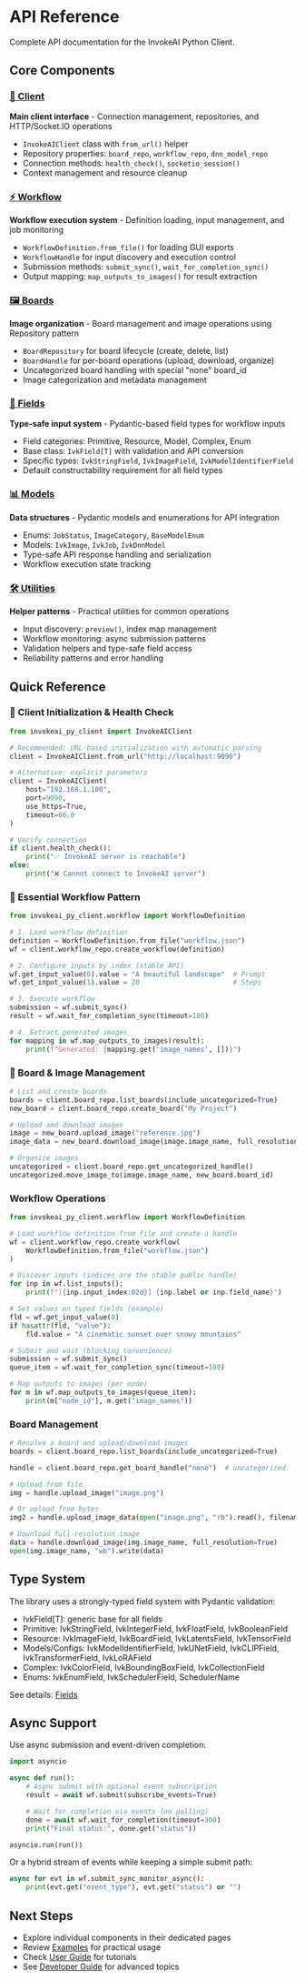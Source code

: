 # API Reference

Complete API documentation for the InvokeAI Python Client.

## Core Components

### [📡 Client](client.md)
**Main client interface** - Connection management, repositories, and HTTP/Socket.IO operations
- `InvokeAIClient` class with `from_url()` helper
- Repository properties: `board_repo`, `workflow_repo`, `dnn_model_repo`  
- Connection methods: `health_check()`, `socketio_session()`
- Context management and resource cleanup

### [⚡ Workflow](workflow.md)  
**Workflow execution system** - Definition loading, input management, and job monitoring
- `WorkflowDefinition.from_file()` for loading GUI exports
- `WorkflowHandle` for input discovery and execution control
- Submission methods: `submit_sync()`, `wait_for_completion_sync()`
- Output mapping: `map_outputs_to_images()` for result extraction

### [🖼️ Boards](boards.md)
**Image organization** - Board management and image operations using Repository pattern
- `BoardRepository` for board lifecycle (create, delete, list)
- `BoardHandle` for per-board operations (upload, download, organize)
- Uncategorized board handling with special "none" board_id
- Image categorization and metadata management

### [🔧 Fields](fields.md)
**Type-safe input system** - Pydantic-based field types for workflow inputs
- Field categories: Primitive, Resource, Model, Complex, Enum
- Base class: `IvkField[T]` with validation and API conversion
- Specific types: `IvkStringField`, `IvkImageField`, `IvkModelIdentifierField`
- Default constructability requirement for all field types

### [📊 Models](models.md)
**Data structures** - Pydantic models and enumerations for API integration  
- Enums: `JobStatus`, `ImageCategory`, `BaseModelEnum`
- Models: `IvkImage`, `IvkJob`, `IvkDnnModel`
- Type-safe API response handling and serialization
- Workflow execution state tracking

### [🛠️ Utilities](utilities.md)
**Helper patterns** - Practical utilities for common operations
- Input discovery: `preview()`, index map management
- Workflow monitoring: async submission patterns
- Validation helpers and type-safe field access
- Reliability patterns and error handling

## Quick Reference

### 🚀 Client Initialization & Health Check

```python
from invokeai_py_client import InvokeAIClient

# Recommended: URL-based initialization with automatic parsing
client = InvokeAIClient.from_url("http://localhost:9090")

# Alternative: explicit parameters
client = InvokeAIClient(
    host="192.168.1.100", 
    port=9090,
    use_https=True,
    timeout=60.0
)

# Verify connection
if client.health_check():
    print("✅ InvokeAI server is reachable")
else:
    print("❌ Cannot connect to InvokeAI server")
```

### 🎯 Essential Workflow Pattern

```python
from invokeai_py_client.workflow import WorkflowDefinition

# 1. Load workflow definition
definition = WorkflowDefinition.from_file("workflow.json")
wf = client.workflow_repo.create_workflow(definition)

# 2. Configure inputs by index (stable API)
wf.get_input_value(0).value = "A beautiful landscape"  # Prompt
wf.get_input_value(1).value = 20                       # Steps  

# 3. Execute workflow
submission = wf.submit_sync()
result = wf.wait_for_completion_sync(timeout=180)

# 4. Extract generated images
for mapping in wf.map_outputs_to_images(result):
    print(f"Generated: {mapping.get('image_names', [])}")
```

### 📂 Board & Image Management

```python
# List and create boards
boards = client.board_repo.list_boards(include_uncategorized=True)
new_board = client.board_repo.create_board("My Project")

# Upload and download images
image = new_board.upload_image("reference.jpg")
image_data = new_board.download_image(image.image_name, full_resolution=True)

# Organize images
uncategorized = client.board_repo.get_uncategorized_handle()  
uncategorized.move_image_to(image.image_name, new_board.board_id)
```

### Workflow Operations

```python
from invokeai_py_client.workflow import WorkflowDefinition

# Load workflow definition from file and create a handle
wf = client.workflow_repo.create_workflow(
    WorkflowDefinition.from_file("workflow.json")
)

# Discover inputs (indices are the stable public handle)
for inp in wf.list_inputs():
    print(f"[{inp.input_index:02d}] {inp.label or inp.field_name}")

# Set values on typed fields (example)
fld = wf.get_input_value(0)
if hasattr(fld, "value"):
    fld.value = "A cinematic sunset over snowy mountains"

# Submit and wait (blocking convenience)
submission = wf.submit_sync()
queue_item = wf.wait_for_completion_sync(timeout=180)

# Map outputs to images (per node)
for m in wf.map_outputs_to_images(queue_item):
    print(m["node_id"], m.get("image_names"))
```

### Board Management

```python
# Resolve a board and upload/download images
boards = client.board_repo.list_boards(include_uncategorized=True)

handle = client.board_repo.get_board_handle("none")  # uncategorized

# Upload from file
img = handle.upload_image("image.png")

# Or upload from bytes
img2 = handle.upload_image_data(open("image.png", "rb").read(), filename="image.png")

# Download full-resolution image
data = handle.download_image(img.image_name, full_resolution=True)
open(img.image_name, "wb").write(data)
```

## Type System

The library uses a strongly-typed field system with Pydantic validation:

- IvkField[T]: generic base for all fields
- Primitive: IvkStringField, IvkIntegerField, IvkFloatField, IvkBooleanField
- Resource: IvkImageField, IvkBoardField, IvkLatentsField, IvkTensorField
- Models/Configs: IvkModelIdentifierField, IvkUNetField, IvkCLIPField, IvkTransformerField, IvkLoRAField
- Complex: IvkColorField, IvkBoundingBoxField, IvkCollectionField
- Enums: IvkEnumField, IvkSchedulerField, SchedulerName

See details: [Fields](fields.md)

## Async Support

Use async submission and event-driven completion:

```python
import asyncio

async def run():
    # Async submit with optional event subscription
    result = await wf.submit(subscribe_events=True)

    # Wait for completion via events (no polling)
    done = await wf.wait_for_completion(timeout=300)
    print("Final status:", done.get("status"))

asyncio.run(run())
```

Or a hybrid stream of events while keeping a simple submit path:

```python
async for evt in wf.submit_sync_monitor_async():
    print(evt.get("event_type"), evt.get("status") or "")
```

## Next Steps

- Explore individual components in their dedicated pages
- Review [Examples](../examples/index.md) for practical usage
- Check [User Guide](../user-guide/index.md) for tutorials
- See [Developer Guide](../developer-guide/index.md) for advanced topics

